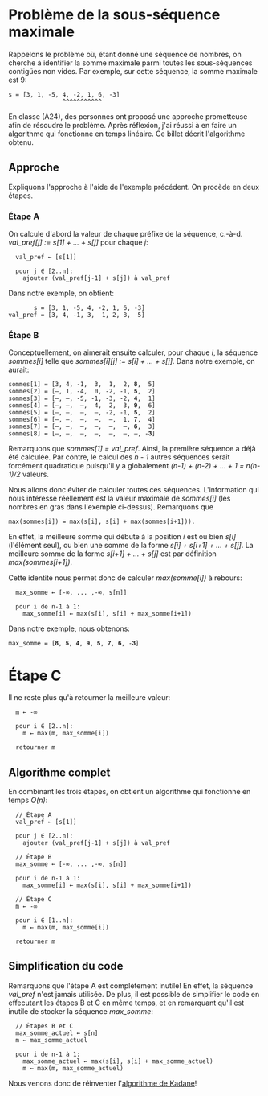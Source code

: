 # Problème de la sous-séquence maximale

Rappelons le problème où, étant donné une séquence de nombres, on cherche à identifier la somme maximale
parmi toutes les sous-séquences contigües non vides. Par exemple, sur cette séquence, la somme maximale est 9:

```
s = [3, 1, -5, 4, -2, 1, 6, -3]
               ^^^^^^^^^^^
```

En classe (A24), des personnes ont proposé une approche prometteuse afin de résoudre le problème. Après réflexion,
j'ai réussi à en faire un algorithme qui fonctionne en temps linéaire. Ce billet décrit l'algorithme obtenu.

## Approche

Expliquons l'approche à l'aide de l'exemple précédent. On procède en deux étapes.

### Étape A

On calcule d'abord la valeur de chaque préfixe de la séquence,
c.-à-d.   _val_pref[j] := s[1] + ... + s[j]_ pour chaque _j_:

```
  val_pref ← [s[1]]

  pour j ∈ [2..n]:
    ajouter (val_pref[j-1] + s[j]) à val_pref
```
Dans notre exemple, on obtient:

```
       s = [3, 1, -5, 4, -2, 1, 6, -3]
val_pref = [3, 4, -1, 3,  1, 2, 8,  5]
```

### Étape B

Conceptuellement, on aimerait ensuite calculer, pour chaque _i_,
la séquence _sommes[i]_ telle que _sommes[i][j] := s[i] + ... + s[j]_.
Dans notre exemple, on aurait:

```
sommes[1] = [3, 4, -1,  3,  1,  2, 𝟖,  5]
sommes[2] = [–, 1, -4,  0, -2, -1, 𝟓,  2]
sommes[3] = [–, –, -5, -1, -3, -2, 𝟒,  1]
sommes[4] = [–, –,  –,  4,  2,  3, 𝟗,  6]
sommes[5] = [–, –,  –,  –, -2, -1, 𝟓,  2]
sommes[6] = [–, –,  –,  –,  –,  1, 𝟕,  4]
sommes[7] = [–, –,  –,  –,  –,  –, 𝟔,  3]
sommes[8] = [–, –,  –,  –,  –,  –, –, -𝟑]
```

Remarquons que _sommes[1] = val_pref_. Ainsi, la première séquence a déjà été
calculée. Par contre, le calcul des _n - 1_ autres séquences serait forcément
quadratique puisqu'il y a globalement _(n-1) + (n-2) + … + 1 = n(n-1)/2_ valeurs.

Nous allons donc éviter de calculer toutes ces séquences. L'information qui
nous intéresse réellement est la valeur maximale de _sommes[i]_ (les nombres
en gras dans l'exemple ci-dessus). Remarquons que

```
max(sommes[i]) = max(s[i], s[i] + max(sommes[i+1])).
```

En effet, la meilleure somme qui débute à la position _i_ est ou
bien _s[i]_ (l'élément seul), ou bien une somme de la forme
_s[i] + s[i+1] + … + s[j]_. La meilleure somme de la forme _s[i+1] + … + s[j]_
est par définition _max(sommes[i+1])_.

Cette identité nous permet donc de calculer _max(somme[i])_ à rebours:

```
  max_somme ← [-∞, ... ,-∞, s[n]]

  pour i de n-1 à 1:
    max_somme[i] ← max(s[i], s[i] + max_somme[i+1])
```

Dans notre exemple, nous obtenons:

```
max_somme = [𝟖, 𝟓, 𝟒, 𝟗, 𝟓, 𝟕, 𝟔, -𝟑]
```

# Étape C

Il ne reste plus qu'à retourner la meilleure valeur:

```
  m ← -∞

  pour i ∈ [2..n]:
    m ← max(m, max_somme[i])

  retourner m
```

## Algorithme complet

En combinant les trois étapes, on obtient un algorithme qui fonctionne en temps _O(n)_:

```
  // Étape A
  val_pref ← [s[1]]

  pour j ∈ [2..n]:
    ajouter (val_pref[j-1] + s[j]) à val_pref

  // Étape B
  max_somme ← [-∞, ... ,-∞, s[n]]

  pour i de n-1 à 1:
    max_somme[i] ← max(s[i], s[i] + max_somme[i+1])

  // Étape C
  m ← -∞

  pour i ∈ [1..n]:
    m ← max(m, max_somme[i])

  retourner m
```

## Simplification du code

Remarquons que l'étape A est complètement inutile! En effet, la séquence _val_pref_ n'est
jamais utilisée. De plus, il est possible de simplifier le code en effecutant les étapes B et C
en même temps, et en remarquant qu'il est inutile de stocker la séquence _max_somme_:

```
  // Étapes B et C
  max_somme_actuel ← s[n]
  m ← max_somme_actuel

  pour i de n-1 à 1:
    max_somme_actuel ← max(s[i], s[i] + max_somme_actuel)
    m ← max(m, max_somme_actuel)
```

Nous venons donc de réinventer l'[algorithme de Kadane](https://en.wikipedia.org/wiki/Maximum_subarray_problem#Kadane's_algorithm)!
